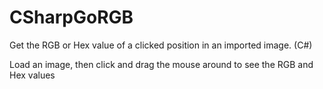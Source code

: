 # CSharpGoRGB
Get the RGB or Hex value of a clicked position in an imported image. (C#)

Load an image, then click and drag the mouse around to see the RGB and Hex values
